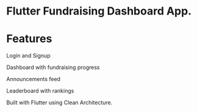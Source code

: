 # Flutter Fundraising Dashboard App.
 # Features
Login and Signup

Dashboard with fundraising progress

Announcements feed

Leaderboard with rankings

Built with Flutter using Clean Architecture.


